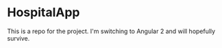 # HospitalApp
This is a repo for the project.
I'm switching to Angular 2 and will hopefully survive.